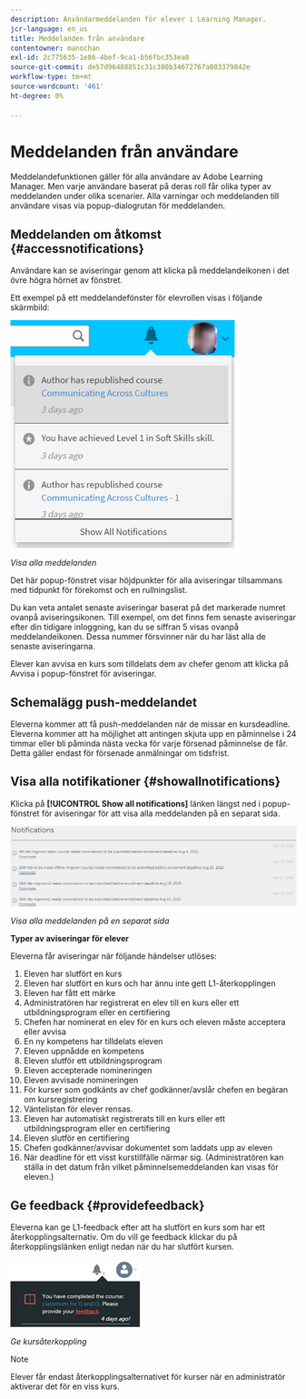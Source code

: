 ```yaml
---
description: Användarmeddelanden för elever i Learning Manager.
jcr-language: en_us
title: Meddelanden från användare
contentowner: manochan
exl-id: 2c775635-1e86-4bef-9ca1-b56fbc353ea8
source-git-commit: de57d96488851c31c380b34672767a803379842e
workflow-type: tm+mt
source-wordcount: '461'
ht-degree: 0%

---
```


# Meddelanden från användare

<!--User notifications for Learners in Learning Manager.-->

Meddelandefunktionen gäller för alla användare av Adobe Learning Manager. Men varje användare baserat på deras roll får olika typer av meddelanden under olika scenarier. Alla varningar och meddelanden till användare visas via popup-dialogrutan för meddelanden.

## Meddelanden om åtkomst {#accessnotifications}

Användare kan se aviseringar genom att klicka på meddelandeikonen i det övre högra hörnet av fönstret.

Ett exempel på ett meddelandefönster för elevrollen visas i följande skärmbild:

![](assets/learner-notifications.png)

*Visa alla meddelanden*

Det här popup-fönstret visar höjdpunkter för alla aviseringar tillsammans med tidpunkt för förekomst och en rullningslist.

Du kan veta antalet senaste aviseringar baserat på det markerade numret ovanpå aviseringsikonen. Till exempel, om det finns fem senaste aviseringar efter din tidigare inloggning, kan du se siffran 5 visas ovanpå meddelandeikonen. Dessa nummer försvinner när du har läst alla de senaste aviseringarna.

Elever kan avvisa en kurs som tilldelats dem av chefer genom att klicka på Avvisa i popup-fönstret för aviseringar.

## Schemalägg push-meddelandet

Eleverna kommer att få push-meddelanden när de missar en kursdeadline. Eleverna kommer att ha möjlighet att antingen skjuta upp en påminnelse i 24 timmar eller bli påminda nästa vecka för varje försenad påminnelse de får. Detta gäller endast för försenade anmälningar om tidsfrist.

## Visa alla notifikationer {#showallnotifications}

Klicka på **[!UICONTROL Show all notifications]** länken längst ned i popup-fönstret för aviseringar för att visa alla meddelanden på en separat sida.

![](assets/notifications-page.png)

*Visa alla meddelanden på en separat sida*

**Typer av aviseringar för elever**

Eleverna får aviseringar när följande händelser utlöses:

1. Eleven har slutfört en kurs
1. Eleven har slutfört en kurs och har ännu inte gett L1-återkopplingen
1. Eleven har fått ett märke
1. Administratören har registrerat en elev till en kurs eller ett utbildningsprogram eller en certifiering
1. Chefen har nominerat en elev för en kurs och eleven måste acceptera eller avvisa
1. En ny kompetens har tilldelats eleven
1. Eleven uppnådde en kompetens
1. Eleven slutför ett utbildningsprogram
1. Eleven accepterade nomineringen
1. Eleven avvisade nomineringen
1. För kurser som godkänts av chef godkänner/avslår chefen en begäran om kursregistrering
1. Väntelistan för elever rensas.
1. Eleven har automatiskt registrerats till en kurs eller ett utbildningsprogram eller en certifiering
1. Eleven slutför en certifiering
1. Chefen godkänner/avvisar dokumentet som laddats upp av eleven
1. När deadline för ett visst kurstillfälle närmar sig. (Administratören kan ställa in det datum från vilket påminnelsemeddelanden kan visas för eleven.)

## Ge feedback {#providefeedback}

Eleverna kan ge L1-feedback efter att ha slutfört en kurs som har ett återkopplingsalternativ. Om du vill ge feedback klickar du på återkopplingslänken enligt nedan när du har slutfört kursen.

![](assets/feedback.png)

*Ge kursåterkoppling*

>[!NOTE]
>
>Elever får endast återkopplingsalternativet för kurser när en administratör aktiverar det för en viss kurs.
